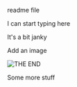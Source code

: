 readme file

I can start typing here

It's a bit janky

Add an image

![THE END]({{site.baseurl}}/314499116_7c80886359_o.jpg)

Some more stuff
